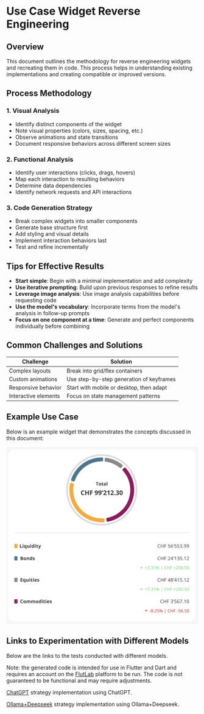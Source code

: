 # Use Case Widget Reverse Engineering

## Overview
This document outlines the methodology for reverse engineering widgets and recreating them in code. This process helps in understanding existing implementations and creating compatible or improved versions.

## Process Methodology

### 1. Visual Analysis
- Identify distinct components of the widget
- Note visual properties (colors, sizes, spacing, etc.)
- Observe animations and state transitions
- Document responsive behaviors across different screen sizes

### 2. Functional Analysis
- Identify user interactions (clicks, drags, hovers)
- Map each interaction to resulting behaviors
- Determine data dependencies
- Identify network requests and API interactions

### 3. Code Generation Strategy
- Break complex widgets into smaller components
- Generate base structure first
- Add styling and visual details
- Implement interaction behaviors last
- Test and refine incrementally

## Tips for Effective Results

- **Start simple**: Begin with a minimal implementation and add complexity
- **Use iterative prompting**: Build upon previous responses to refine results
- **Leverage image analysis**: Use image analysis capabilities before requesting code
- **Use the model's vocabulary**: Incorporate terms from the model's analysis in follow-up prompts
- **Focus on one component at a time**: Generate and perfect components individually before combining

## Common Challenges and Solutions

| Challenge | Solution |
|-----------|----------|
| Complex layouts | Break into grid/flex containers |
| Custom animations | Use step-by-step generation of keyframes |
| Responsive behavior | Start with mobile or desktop, then adapt |
| Interactive elements | Focus on state management patterns |

## Example Use Case

Below is an example widget that demonstrates the concepts discussed in this document:

![Widget Example](widget.png)

## Links to Experimentation with Different Models

Below are the links to the tests conducted with different models.

Note: the generated code is intended for use in Flutter and Dart and requires an account on 
the [FlutLab](https://flutlab.io/) platform to be run. 
The code is not guaranteed to be functional and may require adjustments.

[ChatGPT](run-chatgpt.md) strategy implementation using ChatGPT.

[Ollama+Deepseek](run-ollama.md) strategy implementation using Ollama+Deepseek.

